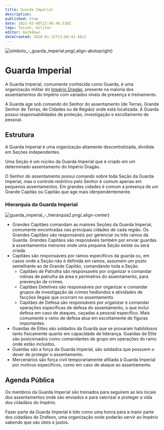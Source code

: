 ```yaml
---
title: Guarda Imperial
description: 
published: true
date: 2021-03-06T23:46:40.510Z
tags: facção, militar
editor: markdown
dateCreated: 2020-01-15T15:04:43.481Z
---
```


![símbolo_-_guarda_imperial.png](/uploads/simbolos/símbolo_-_guarda_imperial.png){.align-abstopright}
# Guarda Imperial
A Guarda Imperial, comumente conhecida como Guarda, é uma organização militar do [Império Dragão](/faccoes/nacoes/imperio-dragao#imperio-dragao), presente na maioria dos assentamentos do Império com variados níveis de presença e treinamento.

A Guarda age sob comando do Senhor do assentamento (de Terras, Grande Senhor de Terras, de Cidades ou de Região) onde está localizada. A Guarda possui responsabilidades de proteção, investigação e escoltamento de pessoal.

## Estrutura
A Guarda Imperial é uma organização altamente descentralizada, dividida em Seções independentes.

Uma Seção é um núcleo da Guarda Imperial que é criado em um determinado assentamento do Império Dragão. 

O Senhor do assentamento possui comando sobre toda Seção da Guarda Imperial, mas o controle restritivo pelo Senhor é comum apenas em pequenos assentamentos. Em grandes cidades é comum a presença de um Grande Capitão ou Capitão que age mais idenpendentemente.

### Hierarquia da Guarda Imperial

![guarda_imperial_-_hierárquia2.png](/uploads/guarda_imperial_-_hierárquia2.png){.align-center}

* Grandes Capitães comandam as maiores Seções da Guarda Imperial, comumente encontradas nas principais cidades de cada região. Os Grandes Capitães são responsáveis por gerenciar os três ramos da Guarda. Grandes Capitãos são resposáveis também por enviar guardas à assentamentos menores onde uma pequena Seção existe ou será criada.
* Capitães são responsáveis por ramos específicos da guarda ou, em casos onde a Seção não é definida em ramos, assumem um posto semelhante ao de Grande Capitão, comandando toda a Seção.
  * Capitães de Patrulha são responsavéis por organizar e comandar rotinas de patrulha da área e perímetros do assentamento, para prevenção de crimes.
  * Capitães Detetives são responsáveis por organizar e comandar grupos de investigação de crimes hedíondos e atividades de facções ilegais que ocorram no assentamento.
  * Capitães de Defesa são responsáveis por organizar e comandar operações específicas de defesa do assentamento, o que inclui defesa em caso de ataques, caçadas a pessoal específico. Mais comumente o ramo de defesa atua em escoltamente de figuras importantes.
* Guardas de Elites são soldados da Guarda que se provaram habilidosos tanto fisicamente quanto em capacidade de liderança. Guardas de Elite são posicionados como comandantes de grupo em operações do ramo onde estão incluídos.
* Guardas são a força da Guarda Imperial, são soldados que possuem o dever de proteger o assentamento.
* Mercenários são força civíl temporariamente afiliada à Guarda Imperial por motivos específicos, como em caso de ataque ao assentamento.

## Agenda Pública
Os membros da Guarda Imperial são treinados para seguirem as leis locais dos assentamentos onde são enviados e para valorizar e proteger a vida dos cidadãos do Império.

Fazer parte da Guarda Imperial é tido como uma honra para a maior parte dos cidadãos de Drafeon, uma organização onde poderão servir ao Império sabendo que são úteis e justos.
